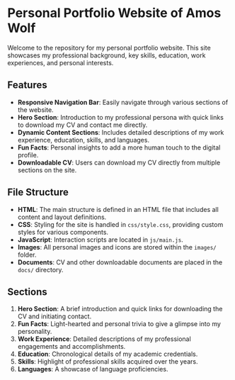 # Personal Portfolio Website of Amos Wolf

Welcome to the repository for my personal portfolio website. This site showcases my professional background, key skills, education, work experiences, and personal interests.

## Features

- **Responsive Navigation Bar**: Easily navigate through various sections of the website.
- **Hero Section**: Introduction to my professional persona with quick links to download my CV and contact me directly.
- **Dynamic Content Sections**: Includes detailed descriptions of my work experience, education, skills, and languages.
- **Fun Facts**: Personal insights to add a more human touch to the digital profile.
- **Downloadable CV**: Users can download my CV directly from multiple sections on the site.

## File Structure

- **HTML**: The main structure is defined in an HTML file that includes all content and layout definitions.
- **CSS**: Styling for the site is handled in `css/style.css`, providing custom styles for various components.
- **JavaScript**: Interaction scripts are located in `js/main.js`.
- **Images**: All personal images and icons are stored within the `images/` folder.
- **Documents**: CV and other downloadable documents are placed in the `docs/` directory.

## Sections

1. **Hero Section**: A brief introduction and quick links for downloading the CV and initiating contact.
2. **Fun Facts**: Light-hearted and personal trivia to give a glimpse into my personality.
3. **Work Experience**: Detailed descriptions of my professional engagements and accomplishments.
4. **Education**: Chronological details of my academic credentials.
5. **Skills**: Highlight of professional skills acquired over the years.
6. **Languages**: A showcase of language proficiencies.
